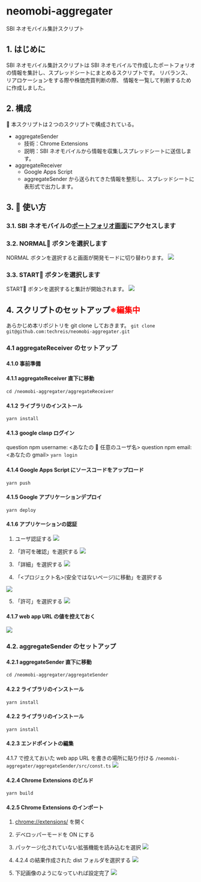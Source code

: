 # neomobi-aggregater

SBI ネオモバイル集計スクリプト

## 1. はじめに

SBI ネオモバイル集計スクリプトは SBI ネオモバイルで作成したポートフォリオの情報を集計し、スプレッドシートにまとめるスクリプトです。
リバランス、リアロケーションをする際や株価売買判断の際、
情報を一覧して判断するために作成しました。

## 2. 構成

 本スクリプトは２つのスクリプトで構成されている。

- aggregateSender
  - 技術：Chrome Extensions
  - 説明：SBI ネオモバイルから情報を収集しスプレッドシートに送信します。
- aggregateReceiver
  - Google Apps Script
  - aggregateSender から送られてきた情報を整形し、スプレッドシートに表形式で出力します。

## 3.  使い方

### 3.1. SBI ネオモバイルの[ポートフォリオ画面](https://trade.sbineomobile.co.jp/account/portfolio)にアクセスします

### 3.2. NORMAL ボタンを選択します

NORMAL ボタンを選択すると画面が開発モードに切り替わります。
<img src='./image/use1.png'>

### 3.3. START ボタンを選択します

START ボタンを選択すると集計が開始されます。
<img src='./image/use2.png'>

## 4. スクリプトのセットアップ<span style="color:red">※編集中</span>

あらかじめ本リポジトリを git clone しておきます。
`git clone git@github.com:techreis/neomobi-aggregater.git`

### 4.1 aggregateReceiver のセットアップ

#### 4.1.0 事前準備

#### 4.1.1 aggregateReceiver 直下に移動

`cd /neomobi-aggregater/aggregateReceiver`

#### 4.1.2 ライブラリのインストール

`yarn install`

#### 4.1.3 google clasp ログイン

question npm username: <あなたの  任意のユーザ名>
question npm email: <あなたの gmail>
`yarn login`

#### 4.1.4 Google Apps Script にソースコードをアップロード

`yarn push`

#### 4.1.5 Google アプリケーションデプロイ

`yarn deploy`

#### 4.1.6 アプリケーションの認証

1. ユーザ認証する
   <img src='./image/step9.png'>

2. 「許可を確認」を選択する
   <img src='./image/step8.png'>

3. 「詳細」を選択する
   <img src='./image/step10.png'>

4. 「<プロジェクト名>(安全ではないページ)に移動」を選択する

<img src='./image/step11.png'>

5. 「許可」を選択する
   <img src='./image/step12.png'>

#### 4.1.7 web app URL の値を控えておく

<img src='./image/step13.png'>

### 4.2. aggregateSender のセットアップ

#### 4.2.1 aggregateSender 直下に移動

`cd /neomobi-aggregater/aggregateSender`

#### 4.2.2 ライブラリのインストール

`yarn install`

#### 4.2.2 ライブラリのインストール

`yarn install`

#### 4.2.3 エンドポイントの編集

4.1.7 で控えておいた web app URL を書きの場所に貼り付ける
`/neomobi-aggregater/aggregateSender/src/const.ts`
<img src='./image/edit_endpoint.png'>

#### 4.2.4 Chrome Extensions のビルド

`yarn build`

#### 4.2.5 Chrome Extensions のインポート

1. [chrome://extensions/](chrome://extensions/) を開く
2. デベロッパーモードを ON にする
3. パッケージ化されていない拡張機能を読み込むを選択
   <img src='./image/import1.png'>

4. 4.2.4 の結果作成された dist フォルダを選択する
   <img src='./image/import2.png'>
5. 下記画像のようになっていれば設定完了
   <img src='./image/import3.png'>
